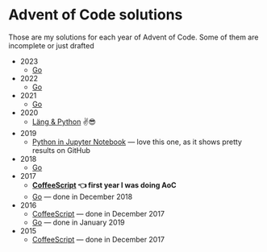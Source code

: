 # Advent of Code solutions

Those are my solutions for each year of Advent of Code. Some of them are incomplete or just drafted

* 2023
  * [Go](https://github.com/metalim/adventofcode.2023.go)
* 2022
  * [Go](https://github.com/metalim/adventofcode.2022.go)
* 2021
  * [Go](https://github.com/metalim/adventofcode.2021.go)
* 2020
  * [Läng & Python](https://github.com/metalim/adventofcode.2020.lang) ✌😎
* 2019
  * [Python in Jupyter Notebook](https://github.com/metalim/adventofcode.2019.python) — love this one, as it shows pretty results on GitHub
* 2018
  * [Go](https://github.com/metalim/adventofcode.2018.go)
* 2017
  * **[CoffeeScript](https://github.com/metalim/adventofcode.2017.coffee) 👈 first year I was doing AoC**
  * [Go](https://github.com/metalim/adventofcode.2017.go) — done in December 2018
* 2016
  * [CoffeeScript](https://github.com/metalim/adventofcode.2016.coffee) — done in December 2017
  * [Go](https://github.com/metalim/adventofcode.2016.go) — done in January 2019
* 2015
  * [CoffeeScript](https://github.com/metalim/adventofcode.2015.coffee) — done in December 2017
